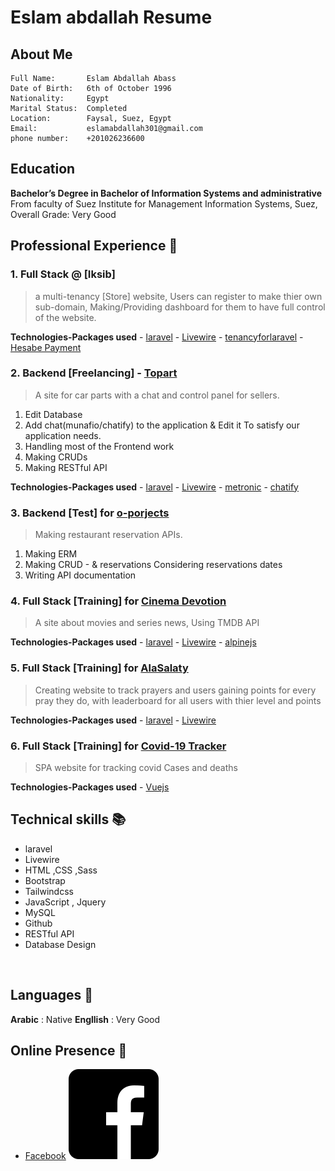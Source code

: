 # Eslam abdallah Resume

## About Me

```
Full Name:       Eslam Abdallah Abass 
Date of Birth:   6th of October 1996
Nationality:     Egypt
Marital Status:  Completed
Location:        Faysal, Suez, Egypt
Email:           eslamabdallah301@gmail.com
phone number:    +201026236600
```
## Education

**Bachelor’s Degree in Bachelor of Information Systems and administrative**
<br>
From faculty of Suez Institute for Management Information Systems, Suez, Overall Grade: Very Good

## Professional Experience 🚀

### 1. Full Stack  @ [Iksib]
> a multi-tenancy [Store] website, Users can register to make thier own  sub-domain,
> Making/Providing dashboard for them to have full control of the website.

**Technologies-Packages used** 
    - [laravel](https://laravel.com/)
    - [Livewire](https://laravel-livewire.com/)
    - [tenancyforlaravel](https://tenancyforlaravel.com/saas-boilerplate/)
    - [Hesabe Payment](https://www.hesabe.com/)


### 2. Backend  [Freelancing] - [Topart](https://topart.services/)
> A site for car parts with a chat and control panel for sellers.

1. Edit Database
2. Add chat(munafio/chatify) to the application & Edit it To satisfy our application needs.
3. Handling most of the Frontend work
4. Making CRUDs
5. Making RESTful API 

**Technologies-Packages used** 
    - [laravel](https://laravel.com/)
    - [Livewire](https://laravel-livewire.com/)
    - [metronic](https://keenthemes.com/metronic/)
    - [chatify](https://github.com/munafio/chatify)


### 3. Backend  [Test] for [o-porjects](https://www.o-projects.org/)
> Making restaurant reservation APIs.

1. Making ERM 
2. Making CRUD - & reservations Considering reservations dates 
3. Writing API documentation


### 4. Full Stack  [Training] for [Cinema Devotion](https://moviesarea.hassaneida.com/)
> A site about movies and series news, Using TMDB API

**Technologies-Packages used** 
    - [laravel](https://laravel.com/)
    - [Livewire](https://laravel-livewire.com/)
    - [alpinejs](https://alpinejs.dev/)

### 5. Full Stack  [Training] for [AlaSalaty](https://www.salah.hassaneida.com/ranking)
> Creating website to track prayers and users gaining points for every pray they do,
> with leaderboard for all users with thier level and points

**Technologies-Packages used** 
    - [laravel](https://laravel.com/)
    - [Livewire](https://laravel-livewire.com/)

### 6. Full Stack  [Training] for [Covid-19 Tracker](https://covid19tracker.hassaneida.com/)
> SPA website for tracking covid Cases and deaths 

**Technologies-Packages used** 
    - [Vuejs](https://vuejs.org/)


## Technical skills 📚
- laravel
- Livewire
- HTML ,CSS ,Sass
- Bootstrap
- Tailwindcss
- JavaScript , Jquery
- MySQL
- Github
- RESTful API
- Database Design
<br>

## Languages 💬

**Arabic**   : Native 
**Engllish** : Very Good

## Online Presence 🔗 

- [Facebook](https://www.facebook.com/profile.php?id=100021391685332) <img alt="Facebook" src="assets/facebook.svg">
